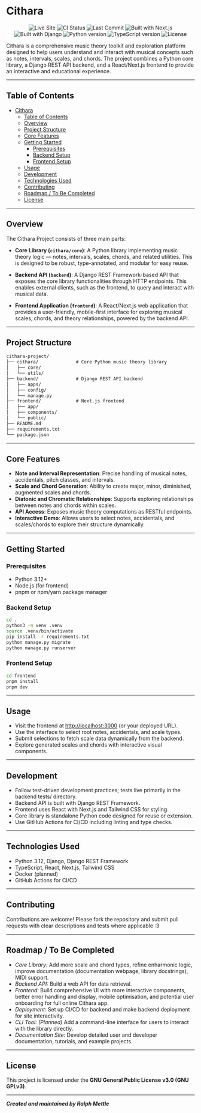 # Cithara

<p align="center">
  <img alt="Live Site" src="https://img.shields.io/badge/site-live-green?style=for-the-badge&logo=vercel">
  <img alt="CI Status" src="https://img.shields.io/github/actions/workflow/status/ralphmettle/Cithara/ci.yaml?style=for-the-badge&label=CI&logo=github">
  <img alt="Last Commit" src="https://img.shields.io/github/last-commit/ralphmettle/Cithara?style=for-the-badge">
  <img alt="Built with Next.js" src="https://img.shields.io/badge/frontend-Next.js-black?style=for-the-badge&logo=next.js">
  <img alt="Built with Django" src="https://img.shields.io/badge/backend-Django-092E20?style=for-the-badge&logo=django">
  <img alt="Python version" src="https://img.shields.io/badge/python-3.12+-blue?style=for-the-badge&logo=python">
  <img alt="TypeScript version" src="https://img.shields.io/badge/typescript-5.8.3-3178C6?style=for-the-badge&logo=typescript&logoColor=white">
  <img alt="License" src="https://img.shields.io/github/license/ralphmettle/Cithara?style=for-the-badge">
</p>

Cithara is a comprehensive music theory toolkit and exploration platform designed to help users understand and interact with musical concepts such as notes, intervals, scales, and chords. The project combines a Python core library, a Django REST API backend, and a React/Next.js frontend to provide an interactive and educational experience.


---

## Table of Contents

- [Cithara](#cithara)
  - [Table of Contents](#table-of-contents)
  - [Overview](#overview)
  - [Project Structure](#project-structure)
  - [Core Features](#core-features)
  - [Getting Started](#getting-started)
    - [Prerequisites](#prerequisites)
    - [Backend Setup](#backend-setup)
    - [Frontend Setup](#frontend-setup)
  - [Usage](#usage)
  - [Development](#development)
  - [Technologies Used](#technologies-used)
  - [Contributing](#contributing)
  - [Roadmap / To Be Completed](#roadmap--to-be-completed)
  - [License](#license)

---

## Overview

The Cithara Project consists of three main parts:

- **Core Library (`cithara/core`)**: A Python library implementing music theory logic — notes, intervals, scales, chords, and related utilities. This is designed to be robust, type-annotated, and modular for easy reuse.
  
- **Backend API (`backend`)**: A Django REST Framework-based API that exposes the core library functionalities through HTTP endpoints. This enables external clients, such as the frontend, to query and interact with musical data.
  
- **Frontend Application (`frontend`)**: A React/Next.js web application that provides a user-friendly, mobile-first interface for exploring musical scales, chords, and theory relationships, powered by the backend API.

---

## Project Structure

```txt
cithara-project/
├── cithara/              # Core Python music theory library
│   ├── core/
│   └── utils/
├── backend/              # Django REST API backend
│   ├── apps/
│   ├── config/
│   └── manage.py
├── frontend/             # Next.js frontend
│   ├── app/
│   ├── components/
│   └── public/
├── README.md
├── requirements.txt
└── package.json
```

---

## Core Features

- **Note and Interval Representation**: Precise handling of musical notes, accidentals, pitch classes, and intervals.
- **Scale and Chord Generation**: Ability to create major, minor, diminished, augmented scales and chords.
- **Diatonic and Chromatic Relationships**: Supports exploring relationships between notes and chords within scales.
- **API Access**: Exposes music theory computations as RESTful endpoints.
- **Interactive Demo**: Allows users to select notes, accidentals, and scales/chords to explore their structure dynamically.

---

## Getting Started

### Prerequisites

- Python 3.12+
- Node.js (for frontend)
- pnpm or npm/yarn package manager

### Backend Setup

```bash
cd .
python3 -m venv .venv
source .venv/bin/activate
pip install -r requirements.txt
python manage.py migrate
python manage.py runserver
```

### Frontend Setup

```bash
cd frontend
pnpm install
pnpm dev
```

---

## Usage

- Visit the frontend at <http://localhost:3000> (or your deployed URL).
- Use the interface to select root notes, accidentals, and scale types.
- Submit selections to fetch scale data dynamically from the backend.
- Explore generated scales and chords with interactive visual components.

---

## Development

- Follow test-driven development practices; tests live primarily in the backend tests/ directory.
- Backend API is built with Django REST Framework.
- Frontend uses React with Next.js and Tailwind CSS for styling.
- Core library is standalone Python code designed for reuse or extension.
- Use GitHub Actions for CI/CD including linting and type checks.

---

## Technologies Used

- Python 3.12, Django, Django REST Framework
- TypeScript, React, Next.js, Tailwind CSS
- Docker (planned)
- GitHub Actions for CI/CD

---

## Contributing

Contributions are welcome! Please fork the repository and submit pull requests with clear descriptions and tests where applicable :3

---

## Roadmap / To Be Completed
  
- *Core Library:* Add more scale and chord types, refine enharmonic logic, improve documentation (documentation webpage, library docstrings), MIDI support.
- *Backend API:* Build a web API for data retrieval.
- *Frontend:* Build comprehensive UI with more interactive components, better error handling and display, mobile optimisation, and potential user onboarding for full online Cithara app.
- *Deployment:* Set up CI/CD for backend and make backend deployment for site interactivity.
- *CLI Tool: (Planned)* Add a command-line interface for users to interact with the library directly.
- *Documentation Site:* Develop detailed user and developer documentation, tutorials, and example projects.

---

## License

This project is licensed under the **GNU General Public License v3.0 (GNU GPLv3)**.

---

***Created and maintained by Ralph Mettle***
